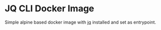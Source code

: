 JQ CLI Docker Image
===

Simple alpine based docker image with [jq](https://stedolan.github.io/jq/) installed and set as entrypoint.
